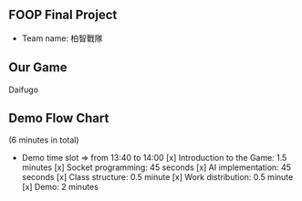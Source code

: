 FOOP Final Project
------------------
* Team name: 柏智戰隊

Our Game
--------
Daifugo

Demo Flow Chart
---------------
(6 minutes in total)
* Demo time slot => from 13:40 to 14:00
[x] Introduction to the Game: 1.5 minutes
[x] Socket programming: 45 seconds
[x] AI implementation: 45 seconds
[x] Class structure: 0.5 minute
[x] Work distribution: 0.5 minute 
[x] Demo: 2 minutes

